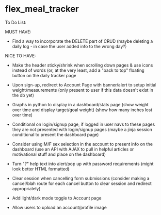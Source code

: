 # flex_meal_tracker


To Do List:

MUST HAVE:
- Find a way to incorporate the DELETE part of CRUD (maybe deleting a daily log - in case the user added info to the wrong day?)


NICE TO HAVE:
- Make the header sticky/shrink when scrolling down pages & use icons instead of words (or, at the very least, add a "back to top" floating button on the daily tracker page

- Upon sign-up, redirect to Account Page with banner/alert to setup initial weight/measurements (only present to user if this data doesn't exist in the db yet)

- Graphs in python to display in a dashboard/stats page
    (show weight over time and display target/goal weight)
    (show how many inches lost over time)

- Conditional on login/signup page, if logged in user navs to these pages they are not presented with login/signup pages (maybe a jinja session conditional to present the dashboard page)

- Consider using M/F sex selection in the account to present info on the dashboard (use an API with AJAX to pull in helpful articles or motivational stuff and place on the dashboard)

- Turn "?" help text into alert/pop up with password requirements (might look better HTML formatted)

- Clear session when cancelling form submissions (consider making a cancel/blah route for each cancel button to clear session and redirect appropriately)

- Add light/dark mode toggle to Account page

- Allow users to upload an account/profile image



